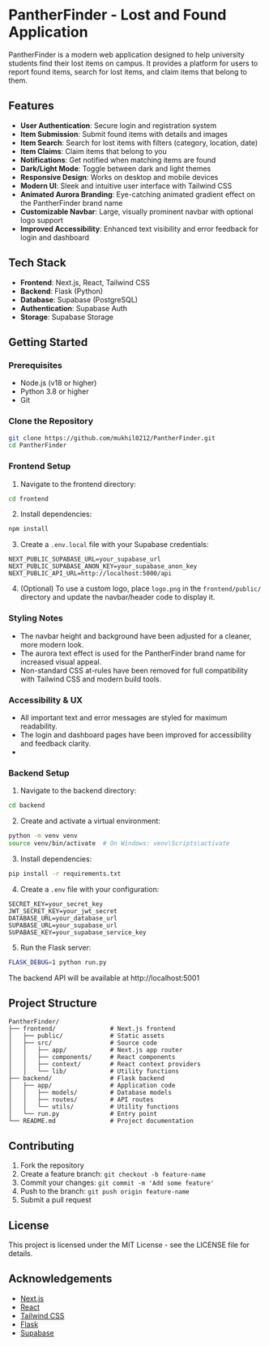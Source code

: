 # PantherFinder - Lost and Found Application

PantherFinder is a modern web application designed to help university students find their lost items on campus. It provides a platform for users to report found items, search for lost items, and claim items that belong to them.

## Features

- **User Authentication**: Secure login and registration system
- **Item Submission**: Submit found items with details and images
- **Item Search**: Search for lost items with filters (category, location, date)
- **Item Claims**: Claim items that belong to you
- **Notifications**: Get notified when matching items are found
- **Dark/Light Mode**: Toggle between dark and light themes
- **Responsive Design**: Works on desktop and mobile devices
- **Modern UI**: Sleek and intuitive user interface with Tailwind CSS
- **Animated Aurora Branding**: Eye-catching animated gradient effect on the PantherFinder brand name
- **Customizable Navbar**: Large, visually prominent navbar with optional logo support
- **Improved Accessibility**: Enhanced text visibility and error feedback for login and dashboard

## Tech Stack

- **Frontend**: Next.js, React, Tailwind CSS
- **Backend**: Flask (Python)
- **Database**: Supabase (PostgreSQL)
- **Authentication**: Supabase Auth
- **Storage**: Supabase Storage

## Getting Started

### Prerequisites

- Node.js (v18 or higher)
- Python 3.8 or higher
- Git

### Clone the Repository

```bash
git clone https://github.com/mukhil0212/PantherFinder.git
cd PantherFinder
```

### Frontend Setup

1. Navigate to the frontend directory:
```bash
cd frontend
```

2. Install dependencies:
```bash
npm install
```

3. Create a `.env.local` file with your Supabase credentials:
```
NEXT_PUBLIC_SUPABASE_URL=your_supabase_url
NEXT_PUBLIC_SUPABASE_ANON_KEY=your_supabase_anon_key
NEXT_PUBLIC_API_URL=http://localhost:5000/api
```

4. (Optional) To use a custom logo, place `logo.png` in the `frontend/public/` directory and update the navbar/header code to display it.

### Styling Notes

- The navbar height and background have been adjusted for a cleaner, more modern look.
- The aurora text effect is used for the PantherFinder brand name for increased visual appeal.
- Non-standard CSS at-rules have been removed for full compatibility with Tailwind CSS and modern build tools.
<!-- **UPDATE -->
### Accessibility & UX

- All important text and error messages are styled for maximum readability.
- The login and dashboard pages have been improved for accessibility and feedback clarity.
-   

### Backend Setup

1. Navigate to the backend directory:
```bash
cd backend
```

2. Create and activate a virtual environment:
```bash
python -m venv venv
source venv/bin/activate  # On Windows: venv\Scripts\activate
```

3. Install dependencies:
```bash
pip install -r requirements.txt
```

4. Create a `.env` file with your configuration:
```
SECRET_KEY=your_secret_key
JWT_SECRET_KEY=your_jwt_secret
DATABASE_URL=your_database_url
SUPABASE_URL=your_supabase_url
SUPABASE_KEY=your_supabase_service_key
```

5. Run the Flask server:
```bash
FLASK_DEBUG=1 python run.py
```

The backend API will be available at http://localhost:5001

## Project Structure

```
PantherFinder/
├── frontend/               # Next.js frontend
│   ├── public/             # Static assets
│   ├── src/                # Source code
│   │   ├── app/            # Next.js app router
│   │   ├── components/     # React components
│   │   ├── context/        # React context providers
│   │   └── lib/            # Utility functions
├── backend/                # Flask backend
│   ├── app/                # Application code
│   │   ├── models/         # Database models
│   │   ├── routes/         # API routes
│   │   └── utils/          # Utility functions
│   └── run.py              # Entry point
└── README.md               # Project documentation
```

## Contributing

1. Fork the repository
2. Create a feature branch: `git checkout -b feature-name`
3. Commit your changes: `git commit -m 'Add some feature'`
4. Push to the branch: `git push origin feature-name`
5. Submit a pull request

## License

This project is licensed under the MIT License - see the LICENSE file for details.

## Acknowledgements

- [Next.js](https://nextjs.org/)
- [React](https://reactjs.org/)
- [Tailwind CSS](https://tailwindcss.com/)
- [Flask](https://flask.palletsprojects.com/)
- [Supabase](https://supabase.io/)